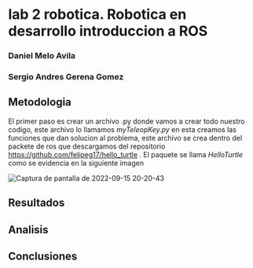 # lab 2 robotica. Robotica en desarrollo introduccion a ROS
### Daniel Melo Avila
### Sergio Andres Gerena Gomez
## Metodologia
El primer paso es crear un archivo .py donde vamos a crear todo nuestro codigo, este archivo lo llamamos _myTeleopKey.py_ en esta creamos las funciones que dan solucion al problema, este archivo se crea dentro del packete de ros que descargamos del repositorio https://github.com/felipeg17/hello_turtle . El paquete se llama _HelloTurtle_ como se evidencia en la siguiente imagen


![Captura de pantalla de 2022-09-15 20-20-43](https://user-images.githubusercontent.com/38962033/190536128-732f1910-b9cc-423e-af14-8d433c045f87.png)

## Resultados
## Analisis
## Conclusiones

